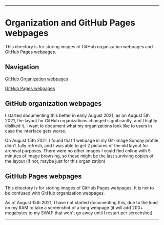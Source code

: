 
***

# Organization and GitHub Pages webpages

This directory is for storing images of GitHub organization webpages and GitHub Pages webpages.

## Navigation

[GitHub Organization webpages](/OrganizationGraphics/Organization_webpages/GitHub/)

[GitHub Pages webpages](/OrganizationGraphics/Organization_webpages/GitHub-Pages/)

## GitHub organization webpages

I started documenting this better in early August 2021, as on August 5th 2021, the layout for GitHub organizations changed significantly, and I highly disliked it. I want to document what my organizations look like to users in case the interface gets worse.

On August 15th 2021, I found that 1 webpage in my Git-image Sunday profile didn't fully refresh, and I was able to get 2 pictures of the old layout for archival purposes. There were no other images I could find online with 5 minutes of image browsing, so these might be the last surviving copies of the layout (if not, maybe just for this organization)

## GitHub Pages webpages

This directory is for storing images of GitHub Pages webpages. It is not to be confused with GitHub organization webpages.

As of August 15th 2021, I have not started documenting this, due to the load on my RAM to take a screenshot of a long webpage (it will add 200+ megabytes to my SWAP that won't go away until I restart per screenshot)

***

